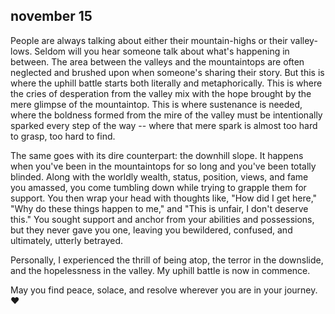 ## november 15

People are always talking about either their mountain-highs or their valley-lows. Seldom will you hear someone talk about what's happening in between. The area between the valleys and the mountaintops are often neglected and brushed upon when someone's sharing their story. But this is where the uphill battle starts both literally and metaphorically. This is where the cries of desperation from the valley mix with the hope brought by the mere glimpse of the mountaintop. This is where sustenance is needed, where the boldness formed from the mire of the valley must be intentionally sparked every step of the way -- where that mere spark is almost too hard to grasp, too hard to find. 

The same goes with its dire counterpart: the downhill slope. It happens when you've been in the mountaintops for so long and you've been totally blinded. Along with the worldly wealth, status, position, views, and fame you amassed, you come tumbling down while trying to grapple them for support. You then wrap your head with thoughts like, "How did I get here," "Why do these things happen to me," and "This is unfair, I don't deserve this." You sought support and anchor from your abilities and possessions, but they never gave you one, leaving you bewildered, confused, and ultimately, utterly betrayed. 

Personally, I experienced the thrill of being atop, the terror in the downslide, and the hopelessness in the valley. My uphill battle is now in commence.

May you find peace, solace, and resolve wherever you are in your journey. ❤
